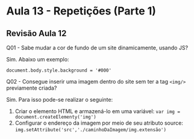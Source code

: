 # Aula 13 - Repetições (Parte 1)

## Revisão Aula 12

Q01 - Sabe mudar a cor de fundo de um site dinamicamente, usando JS?

Sim. Abaixo um exemplo:

`document.body.style.background = '#000'`

Q02 - Consegue inserir uma imagem dentro do site sem ter a tag `<img/>` previamente criada?

Sim. Para isso pode-se realizar o seguinte:

1. Criar o elemento HTML e armazená-lo em uma variável: `var img = document.createElementy('img')`
2. Configurar o endereço da imagem por meio de seu atributo source: `img.setAttribute('src','./caminhoDaImagem/img.extensão')`

